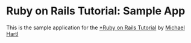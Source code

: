 # Ruby on Rails Tutorial: Sample App

This is the sample application for 
the [*Ruby on Rails Tutorial](http://railstutorial.org/)
by [Michael Hartl](http://michaelhartl.com/)
